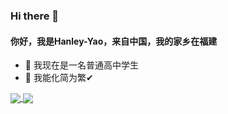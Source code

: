 ### Hi there 👋

#### 你好，我是Hanley-Yao，来自中国，我的家乡在福建

- 👀 我现在是一名普通高中学生
- 🌱 我能化简为繁✔

<a href="https://github.com/Hanley-Yao">
  <!-- Change the `github-readme-stats.anuraghazra1.vercel.app` to `github-readme-stats.vercel.app`  -->
  <img align="center" src="https://github-readme-stats.vercel.app/api?username=Hanley-Yao&show_icons=true&theme=tokyonight&hide=contribs,prs&count_private=true&include_all_commits=true&hide_border=tree&locale=cn" />
</a>
<a href="https://github.com/Hanley-Yao">
  <img align="center" src="https://github-readme-stats.vercel.app/api/top-langs/?username=Hanley-Yao&hide=HTML,Tcl,Shell,javascript,VHDL,V,SystemVerilog&langs_count=10&theme=tokyonight&locale=cn&include_all_commits=tree&hide_border=tree&layout=compact" />
</a>  

